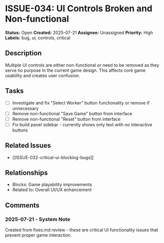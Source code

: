 # ISSUE-034: UI Controls Broken and Non-functional

**Status:** Open
**Created:** 2025-07-21
**Assignee:** Unassigned
**Priority:** High
**Labels:** bug, ui, controls, critical

## Description

Multiple UI controls are either non-functional or need to be removed as they serve no purpose in the current game design. This affects core game usability and creates user confusion.

## Tasks

- [ ] Investigate and fix "Select Worker" button functionality or remove if unnecessary
- [ ] Remove non-functional "Save Game" button from interface
- [ ] Remove non-functional "Reset" button from interface
- [ ] Fix build panel sidebar - currently shows only text with no interactive buttons

## Related Issues

- [[ISSUE-032-critical-ui-blocking-bugs]]

## Relationships

- Blocks: Game playability improvements
- Related to: Overall UI/UX enhancement

## Comments

### 2025-07-21 - System Note

Created from fixes.md review - these are critical UI functionality issues that prevent proper game interaction.